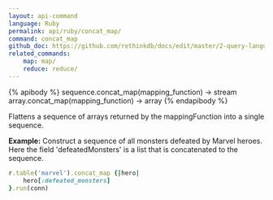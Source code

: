 ```yaml
---
layout: api-command 
language: Ruby
permalink: api/ruby/concat_map/
command: concat_map 
github_doc: https://github.com/rethinkdb/docs/edit/master/2-query-language/api/ruby/transformations/concat_map.md
related_commands:
    map: map/
    reduce: reduce/
---
```


{% apibody %}
sequence.concat_map(mapping_function) &rarr; stream
array.concat_map(mapping_function) &rarr; array
{% endapibody %}

Flattens a sequence of arrays returned by the mappingFunction into a single sequence.

__Example:__ Construct a sequence of all monsters defeated by Marvel heroes. Here the field
'defeatedMonsters' is a list that is concatenated to the sequence.

```rb
r.table('marvel').concat_map {|hero|
    hero[:defeated_monsters]
}.run(conn)

```


